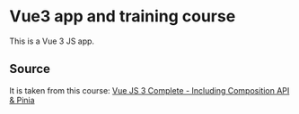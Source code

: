 # Vue3 app and training course

This is a Vue 3 JS app.

## Source

It is taken from this course: [Vue JS 3 Complete - Including Composition API & Pinia](https://www.udemy.com/course/vue-js-v3-super-fast-course-from-zero-to-advanced-web-development/)